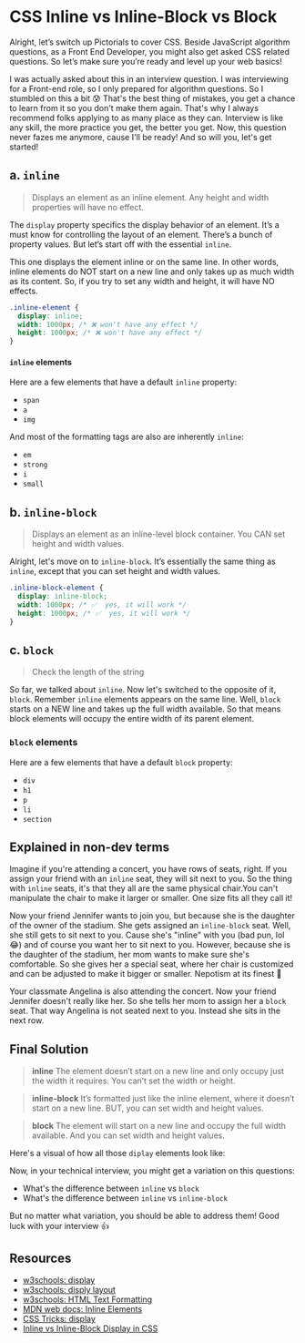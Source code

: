 # CSS Inline vs Inline-Block vs Block

Alright, let’s switch up Pictorials to cover CSS. Beside JavaScript algorithm questions, as a Front End Developer, you might also get asked CSS related questions. So let’s make sure you’re ready and level up your web basics!

I was actually asked about this in an interview question. I was interviewing for a Front-end role, so I only prepared for algorithm questions. So I stumbled on this a bit 😰 That's the best thing of mistakes, you get a chance to learn from it so you don't make them again. That's why I always recommend folks applying to as many place as they can. Interview is like any skill, the more practice you get, the better you get. Now, this question never fazes me anymore, cause I'll be ready! And so will you, let's get started!

<ArticleImage />

## a. `inline`

> Displays an element as an inline element. Any height and width properties will have no effect.

<ArticleImage name="1" />

The `display` property specifics the display behavior of an element. It’s a must know for controlling the layout of an element. There’s a bunch of property values. But let’s start off with the essential `inline`.

This one displays the element inline or on the same line. In other words, inline elements do NOT start on a new line and only takes up as much width as its content. So, if you try to set any width and height, it will have NO effects.

```css
.inline-element {
  display: inline;
  width: 1000px; /* ❌ won't have any effect */
  height: 1000px; /* ❌ won't have any effect */
}
```

#### `inline` elements

Here are a few elements that have a default `inline` property:

- `span`
- `a`
- `img`

And most of the formatting tags are also are inherently `inline`:

- `em`
- `strong`
- `i`
- `small`

## b. `inline-block`

> Displays an element as an inline-level block container. You CAN set height and width values.

<ArticleImage name="2" />

Alright, let's move on to `inline-block`. It’s essentially the same thing as `inline`, except that you can set height and width values.

```css
.inline-block-element {
  display: inline-block;
  width: 1000px; /* ✅  yes, it will work */
  height: 1000px; /* ✅  yes, it will work */
}
```

## c. `block`

> Check the length of the string

<ArticleImage name="3" />

So far, we talked about `inline`. Now let's switched to the opposite of it, `block`. Remember `inline` elements appears on the same line. Well, `block` starts on a NEW line and takes up the full width available. So that means block elements will occupy the entire width of its parent element.

### `block` elements

Here are a few elements that have a default `block` property:

- `div`
- `h1`
- `p`
- `li`
- `section`

## Explained in non-dev terms

Imagine if you're attending a concert, you have rows of seats, right. If you assign your friend with an `inline` seat, they will sit next to you. So the thing with `inline` seats, it's that they all are the same physical chair.You can't manipulate the chair to make it larger or smaller. One size fits all they call it!

Now your friend Jennifer wants to join you, but because she is the daughter of the owner of the stadium. She gets assigned an `inline-block` seat. Well, she still gets to sit next to you. Cause she's "inline" with you (bad pun, lol 😂) and of course you want her to sit next to you. However, because she is the daughter of the stadium, her mom wants to make sure she's comfortable. So she gives her a special seat, where her chair is customized and can be adjusted to make it bigger or smaller. Nepotism at its finest 🤫

Your classmate Angelina is also attending the concert. Now your friend Jennifer doesn't really like her. So she tells her mom to assign her a `block` seat. That way Angelina is not seated next to you. Instead she sits in the next row.

## Final Solution

> **inline** The element doesn’t start on a new line and only occupy just the width it requires. You can’t set the width or height.

> **inline-block** It’s formatted just like the inline element, where it doesn’t start on a new line. BUT, you can set width and height values.

> **block** The element will start on a new line and occupy the full width available. And you can set width and height values.

<ArticleImage name="5" />

Here's a visual of how all those `diplay` elements look like:

<ArticleImage name="4" />

Now, in your technical interview, you might get a variation on this questions:

- What's the difference between `inline` vs `block`
- What's the difference between `inline` vs `inline-block`

But no matter what variation, you should be able to address them! Good luck with your interview 👍

## Resources

- [w3schools: display](https://www.w3schools.com/cssref/pr_class_display.asp)
- [w3schools: disply layout](https://www.w3schools.com/css/css_display_visibility.asp)
- [w3schools: HTML Text Formatting](https://www.w3schools.com/html/html_formatting.asp)
- [ MDN web docs: Inline Elements](https://developer.mozilla.org/en-US/docs/Web/HTML/Inline_elements)
- [CSS Tricks: display](https://css-tricks.com/almanac/properties/d/display/)
- [Inline vs Inline-Block Display in CSS](https://alligator.io/css/display-inline-vs-inline-block/)
